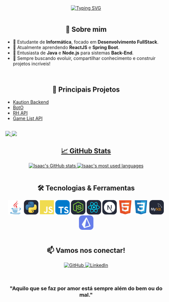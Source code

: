 <!-- Banner animado de apresentação -->
<div align="center">
  <a href="https://git.io/typing-svg">
    <img src="https://readme-typing-svg.demolab.com?font=Fira+Code&size=28&pause=1000&color=00FF00&center=true&vCenter=true&random=false&width=435&lines=Ol%C3%A1%2C+eu+sou+o+Isaac+Sales!%F0%9F%91%8B%F0%9F%92%BB" alt="Typing SVG" />
  </a>
</div>

<br>

<!-- Sobre mim -->
<h2 align="center">🚀 Sobre mim</h2>

<ul>
  <li>🔭 Estudante de <strong>Informática</strong>, focado em <strong>Desenvolvimento FullStack</strong>.</li>
  <li>🌱 Atualmente aprendendo <strong>ReactJS</strong> e <strong>Spring Boot</strong>.</li>
  <li>💬 Entusiasta de <strong>Java</strong> e <strong>Node.js</strong> para sistemas <strong>Back-End</strong>.</li>
  <li>🎯 Sempre buscando evoluir, compartilhar conhecimento e construir projetos incríveis!</li>
</ul>

<br>

<!-- Principais Projetos -->
<h2 align="center">🌟 Principais Projetos</h2>

<ul>
  <li><a href="https://github.com/Coacervados/kaution-backend">Kaution Backend</a></li>
  <li><a href="https://github.com/Coacervados/BotO">BotO</a></li>
  <li><a href="https://github.com/IsaacSales15/rh-api">RH API</a></li>
  <li><a href="https://github.com/IsaacSales15/list-api">Game List API</a></li>
</ul>

<br>

<div>
  <a href="https://github.com/IsaacSales15">
    <img height="150em" src="https://github-readme-stats.vercel.app/api?username=IsaacSales15&show_icons=true&theme=dark&include_all_commits=true&count_private=true"/>
    <img height="150em" src="https://github-readme-stats.vercel.app/api/top-langs/?username=IsaacSales15&layout=compact&langs_count=7&theme=dark"/>
</div>

<!-- GitHub Stats -->
<h2 align="center">📈 GitHub Stats</h2>

<div align="center">
  <a href="https://github.com/IsaacSales15">
    <img height="170em" src="https://github-readme-stats.vercel.app/api?username=IsaacSales15&show_icons=true&theme=radical&include_all_commits=true&count_private=true" alt="Isaac's GitHub stats"/>
    <img height="170em" src="https://github-readme-stats.vercel.app/api/top-langs/?username=IsaacSales15&layout=compact&langs_count=8&theme=radical" alt="Isaac's most used languages"/>
  </a>
</div>

<br>

<!-- Tecnologias e Ferramentas -->
<h2 align="center">🛠️ Tecnologias & Ferramentas</h2>

<div align="center">
  <img src="https://raw.githubusercontent.com/devicons/devicon/master/icons/java/java-original.svg" alt="Java" width="45" height="45"/>
  <img src="https://github.com/tandpfun/skill-icons/raw/main/icons/Python-Dark.svg" alt="Python" width="45" height="45"/>
  <img src="https://raw.githubusercontent.com/devicons/devicon/master/icons/javascript/javascript-plain.svg" alt="JavaScript" width="45" height="45"/>
  <img src="https://github.com/tandpfun/skill-icons/raw/main/icons/TypeScript.svg" alt="TypeScript" width="45" height="45"/>
  <img src="https://github.com/tandpfun/skill-icons/raw/main/icons/NodeJS-Dark.svg" alt="Node.js" width="45" height="45"/>
  <img src="https://github.com/tandpfun/skill-icons/blob/main/icons/React-Dark.svg" alt="React" width="45" height="45"/>
  <img src="https://github.com/tandpfun/skill-icons/blob/main/icons/NextJS-Dark.svg" alt="Next.js" width="45" height="45"/>
  <img src="https://raw.githubusercontent.com/devicons/devicon/master/icons/html5/html5-original.svg" alt="HTML5" width="45" height="45"/>
  <img src="https://raw.githubusercontent.com/devicons/devicon/master/icons/css3/css3-original.svg" alt="CSS3" width="45" height="45"/>
  <img src="https://raw.githubusercontent.com/tandpfun/skill-icons/65dea6c4eaca7da319e552c09f4cf5a9a8dab2c8/icons/MySQL-Dark.svg" alt="MySQL" width="45" height="45"/>
  <img src="https://github.com/tandpfun/skill-icons/raw/main/icons/Prisma.svg" alt="Prisma" width="45" height="45"/>
</div>

<br>

<!-- Contato / Redes sociais -->
<h2 align="center">📫 Vamos nos conectar!</h2>

<p align="center">
  <a href="https://github.com/IsaacSales15" target="_blank">
    <img src="https://img.shields.io/badge/GitHub-000000?style=for-the-badge&logo=github&logoColor=white" alt="GitHub">
  </a>
  <a href="https://www.linkedin.com/in/isaac-sales-057bb1316/" target="_blank">
    <img src="https://img.shields.io/badge/LinkedIn-0077B5?style=for-the-badge&logo=linkedin&logoColor=white" alt="LinkedIn">
  </a>
</p>

<br>

<!-- Frase de impacto final -->
<h3 align="center">"Aquilo que se faz por amor está sempre além do bem ou do mal."</h3>

